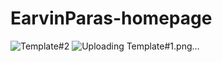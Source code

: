 # EarvinParas-homepage

![Template#2](https://user-images.githubusercontent.com/15805562/164949496-666a79a2-b889-4243-8ddb-a1667cba0730.png)
![Uploading Template#1.png…]()
